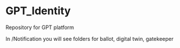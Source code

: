 # GPT_Identity
Repository for GPT platform

In /Notification you will see folders for ballot, digital twin, gatekeeper
